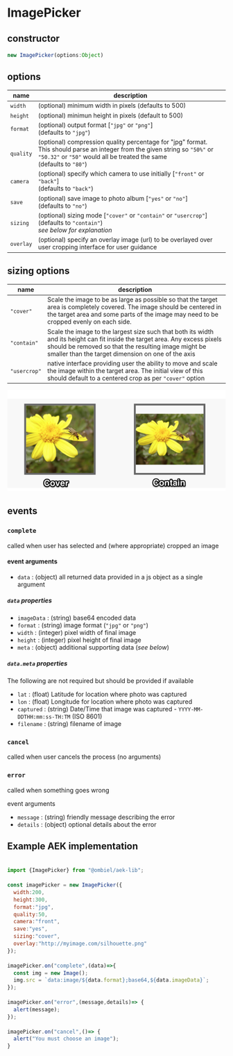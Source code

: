 # ImagePicker

## constructor

```javascript
new ImagePicker(options:Object)
```

## options

name | description
-------|--------------
`width` | (optional) minimum width in pixels (defaults to 500)
`height` | (optional) minimun height in pixels (default to 500)
`format` | (optional) output format [`"jpg"` or `"png"`] <br/> (defaults to `"jpg"`)
`quality` | (optional) compression quality percentage for "jpg" format. <br/> This should parse an integer from the given string so `"50%"` or `"50.32"` or `"50"` would all be treated the same <br/> (defaults to `"80"`)
`camera` | (optional) specify which camera to use initially [`"front"` or `"back"`] <br/> (defaults to `"back"`)
`save` | (optional) save image to photo album [`"yes"` or `"no"`] <br/> (defaults to `"no"`)
`sizing` | (optional) sizing mode [`"cover"` or `"contain"` or `"usercrop"`] <br/> (defaults to `"contain"`) <br/> _see below for explanation_
`overlay` | (optional) specify an overlay image (url) to be overlayed over user cropping interface for user guidance


## sizing options

name | description
-------|--------------
`"cover"` | Scale the image to be as large as possible so that the target area is completely covered. The image should be centered in the target area and some parts of the image may need to be cropped evenly on each side.
`"contain"` | Scale the image to the largest size such that both its width and its height can fit inside the target area. Any excess pixels should be removed so that the resulting image might be smaller than the target dimension on one of the axis
`"usercrop"` | native interface providing user the ability to move and scale the image within the target area. The initial view of this should default to a centered crop as per `"cover"` option

![cover vs contain](../../images/image-picker-sizing.png)

## events

### `complete`

called when user has selected and (where appropriate) cropped an image

#### event arguments
* `data` : (object) all returned data provided in a js object as a single argument


##### `data` properties
* `imageData` : (string) base64 encoded data
* `format` : (string) image format (`"jpg"` or `"png"`)
* `width` : (integer) pixel width of final image
* `height` : (integer) pixel height of final image
* `meta` : (object) additional supporting data (_see below_)

##### `data.meta` properties
The following are not required but should be provided if available
* `lat` : (float) Latitude for location where photo was captured
* `lon` : (float) Longitude for location where photo was captured
* `captured` : (string) Date/Time that image was captured - `YYYY-MM-DDTHH:mm:ss-TH:TM` (ISO 8601)
* `filename` : (string) filename of image


### `cancel`

called when user cancels the process (no arguments)

### `error`

called when something goes wrong

event arguments

* `message` : (string) friendly message describing the error
* `details` : (object) optional details about the error

## Example AEK implementation

``` javascript

import {ImagePicker} from "@ombiel/aek-lib";

const imagePicker = new ImagePicker({
  width:200,
  height:300,
  format:"jpg",
  quality:50,
  camera:"front",
  save:"yes",
  sizing:"cover",
  overlay:"http://myimage.com/silhouette.png"
});

imagePicker.on("complete",(data)=>{
  const img = new Image();
  img.src = `data:image/${data.format};base64,${data.imageData}`;
});

imagePicker.on("error",(message,details)=> {
  alert(message);
});

imagePicker.on("cancel",()=> {
  alert("You must choose an image");
}


```
